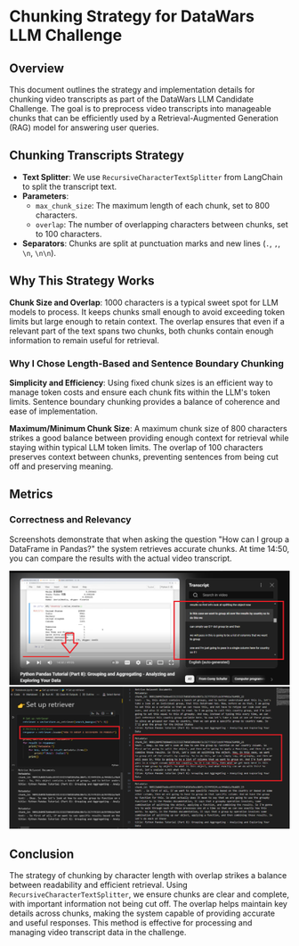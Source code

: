 # Chunking Strategy for DataWars LLM Challenge

## Overview

This document outlines the strategy and implementation details for chunking video transcripts as part of the DataWars LLM Candidate Challenge. The goal is to preprocess video transcripts into manageable chunks that can be efficiently used by a Retrieval-Augmented Generation (RAG) model for answering user queries.

## Chunking Transcripts Strategy

- **Text Splitter**: We use `RecursiveCharacterTextSplitter` from LangChain to split the transcript text.
- **Parameters**:
  - `max_chunk_size`: The maximum length of each chunk, set to 800 characters.
  - `overlap`: The number of overlapping characters between chunks, set to 100 characters.
- **Separators**: Chunks are split at punctuation marks and new lines (`.`, `,`, `\n`, `\n\n`).

## Why This Strategy Works

**Chunk Size and Overlap**: 1000 characters is a typical sweet spot for LLM models to process. It keeps chunks small enough to avoid exceeding token limits but large enough to retain context. The overlap ensures that even if a relevant part of the text spans two chunks, both chunks contain enough information to remain useful for retrieval.

### Why I Chose Length-Based and Sentence Boundary Chunking

**Simplicity and Efficiency**: Using fixed chunk sizes is an efficient way to manage token costs and ensure each chunk fits within the LLM's token limits. Sentence boundary chunking provides a balance of coherence and ease of implementation.

**Maximum/Minimum Chunk Size**: A maximum chunk size of 800 characters strikes a good balance between providing enough context for retrieval while staying within typical LLM token limits. The overlap of 100 characters preserves context between chunks, preventing sentences from being cut off and preserving meaning.

## Metrics

### Correctness and Relevancy

Screenshots demonstrate that when asking the question "How can I group a DataFrame in Pandas?" the system retrieves accurate chunks. At time 14:50, you can compare the results with the actual video transcript.

![Original Content](./original_content.png)
![Chunk Output](./chunk_output.png)

## Conclusion

The strategy of chunking by character length with overlap strikes a balance between readability and efficient retrieval. Using `RecursiveCharacterTextSplitter`, we ensure chunks are clear and complete, with important information not being cut off. The overlap helps maintain key details across chunks, making the system capable of providing accurate and useful responses. This method is effective for processing and managing video transcript data in the challenge.
